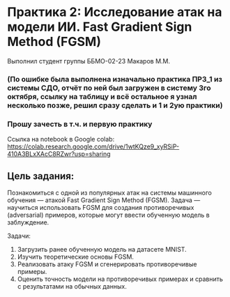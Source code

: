 # Практика 2: Исследование атак на модели ИИ. Fast Gradient Sign Method (FGSM)
Выполнил студент группы ББМО-02-23 Макаров М.М.

### (По ошибке была выполнена изначально практика ПРЗ_1 из системы СДО, отчёт по ней был загружен в систему 3го октября, ссылку на таблицу и всё остальное я узнал несколько позже, решил сразу сделать и 1 и 2ую практики)
### Прошу зачесть в т.ч. и первую практику

Ссылка на notebook в Google colab: https://colab.research.google.com/drive/1wtKQze9_xyRSiP-410A3BLxXAcC8RZwr?usp=sharing

## Цель задания:

Познакомиться с одной из популярных атак на системы машинного обучения — атакой Fast Gradient
Sign Method (FGSM). Задача — научиться использовать FGSM для создания противоречивых (adversarial)
примеров, которые могут ввести обученную модель в заблуждение.

Задачи:

  1. Загрузить ранее обученную модель на датасете MNIST.
  2. Изучить теоретические основы FGSM.
  3. Реализовать атаку FGSM и сгенерировать противоречивые примеры.
  4. Оценить точность модели на противоречивых примерах и сравнить с результатами на обычных данных.
